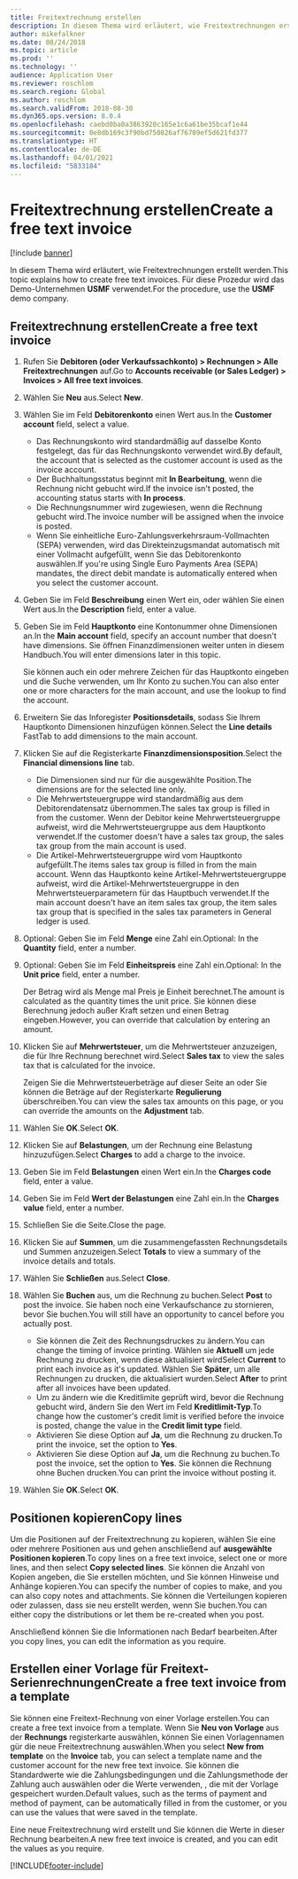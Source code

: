 ```yaml
---
title: Freitextrechnung erstellen
description: In diesem Thema wird erläutert, wie Freitextrechnungen erstellt werden.
author: mikefalkner
ms.date: 08/24/2018
ms.topic: article
ms.prod: ''
ms.technology: ''
audience: Application User
ms.reviewer: roschlom
ms.search.region: Global
ms.author: roschlom
ms.search.validFrom: 2018-08-30
ms.dyn365.ops.version: 8.0.4
ms.openlocfilehash: caebd0ba0a3863920c165e1c6a61be35bcaf1e44
ms.sourcegitcommit: 0e8db169c3f90bd750826af76709ef5d621fd377
ms.translationtype: HT
ms.contentlocale: de-DE
ms.lasthandoff: 04/01/2021
ms.locfileid: "5833184"
---
```

# <a name="create-a-free-text-invoice"></a><span data-ttu-id="cadd9-103">Freitextrechnung erstellen</span><span class="sxs-lookup"><span data-stu-id="cadd9-103">Create a free text invoice</span></span>

[!include [banner](../includes/banner.md)]

<span data-ttu-id="cadd9-104">In diesem Thema wird erläutert, wie Freitextrechnungen erstellt werden.</span><span class="sxs-lookup"><span data-stu-id="cadd9-104">This topic explains how to create free text invoices.</span></span> <span data-ttu-id="cadd9-105">Für diese Prozedur wird das Demo-Unternehmen **USMF** verwendet.</span><span class="sxs-lookup"><span data-stu-id="cadd9-105">For the procedure, use the **USMF** demo company.</span></span>

## <a name="create-a-free-text-invoice"></a><span data-ttu-id="cadd9-106">Freitextrechnung erstellen</span><span class="sxs-lookup"><span data-stu-id="cadd9-106">Create a free text invoice</span></span>

1. <span data-ttu-id="cadd9-107">Rufen Sie **Debitoren (oder Verkaufssachkonto) \> Rechnungen \> Alle Freitextrechnungen** auf.</span><span class="sxs-lookup"><span data-stu-id="cadd9-107">Go to **Accounts receivable (or Sales Ledger) \> Invoices \> All free text invoices**.</span></span>
2. <span data-ttu-id="cadd9-108">Wählen Sie **Neu** aus.</span><span class="sxs-lookup"><span data-stu-id="cadd9-108">Select **New**.</span></span>
3. <span data-ttu-id="cadd9-109">Wählen Sie im Feld **Debitorenkonto** einen Wert aus.</span><span class="sxs-lookup"><span data-stu-id="cadd9-109">In the **Customer account** field, select a value.</span></span>

    * <span data-ttu-id="cadd9-110">Das Rechnungskonto wird standardmäßig auf dasselbe Konto festgelegt, das für das Rechnungskonto verwendet wird.</span><span class="sxs-lookup"><span data-stu-id="cadd9-110">By default, the account that is selected as the customer account is used as the invoice account.</span></span>
    * <span data-ttu-id="cadd9-111">Der Buchhaltungsstatus beginnt mit **In Bearbeitung**, wenn die Rechnung nicht gebucht wird.</span><span class="sxs-lookup"><span data-stu-id="cadd9-111">If the invoice isn't posted, the accounting status starts with **In process**.</span></span>
    * <span data-ttu-id="cadd9-112">Die Rechnungsnummer wird zugewiesen, wenn die Rechnung gebucht wird.</span><span class="sxs-lookup"><span data-stu-id="cadd9-112">The invoice number will be assigned when the invoice is posted.</span></span>
    * <span data-ttu-id="cadd9-113">Wenn Sie einheitliche Euro-Zahlungsverkehrsraum-Vollmachten (SEPA) verwenden, wird das Direkteinzugsmandat automatisch mit einer Vollmacht aufgefüllt, wenn Sie das Debitorenkonto auswählen.</span><span class="sxs-lookup"><span data-stu-id="cadd9-113">If you're using Single Euro Payments Area (SEPA) mandates, the direct debit mandate is automatically entered when you select the customer account.</span></span>

4. <span data-ttu-id="cadd9-114">Geben Sie im Feld **Beschreibung** einen Wert ein, oder wählen Sie einen Wert aus.</span><span class="sxs-lookup"><span data-stu-id="cadd9-114">In the **Description** field, enter a value.</span></span>
5. <span data-ttu-id="cadd9-115">Geben Sie im Feld **Hauptkonto** eine Kontonummer ohne Dimensionen an.</span><span class="sxs-lookup"><span data-stu-id="cadd9-115">In the **Main account** field, specify an account number that doesn't have dimensions.</span></span> <span data-ttu-id="cadd9-116">Sie öffnen Finanzdimensionen weiter unten in diesem Handbuch.</span><span class="sxs-lookup"><span data-stu-id="cadd9-116">You will enter dimensions later in this topic.</span></span>

    <span data-ttu-id="cadd9-117">Sie können auch ein oder mehrere Zeichen für das Hauptkonto eingeben und die Suche verwenden, um Ihr Konto zu suchen.</span><span class="sxs-lookup"><span data-stu-id="cadd9-117">You can also enter one or more characters for the main account, and use the lookup to find the account.</span></span>

6. <span data-ttu-id="cadd9-118">Erweitern Sie das Inforegister **Positionsdetails**, sodass Sie Ihrem Hauptkonto Dimensionen hinzufügen können.</span><span class="sxs-lookup"><span data-stu-id="cadd9-118">Select the **Line details** FastTab to add dimensions to the main account.</span></span>
7. <span data-ttu-id="cadd9-119">Klicken Sie auf die Registerkarte **Finanzdimensionsposition**.</span><span class="sxs-lookup"><span data-stu-id="cadd9-119">Select the **Financial dimensions line** tab.</span></span>

    * <span data-ttu-id="cadd9-120">Die Dimensionen sind nur für die ausgewählte Position.</span><span class="sxs-lookup"><span data-stu-id="cadd9-120">The dimensions are for the selected line only.</span></span>
    * <span data-ttu-id="cadd9-121">Die Mehrwertsteuergruppe wird standardmäßig aus dem Debitorendatensatz übernommen.</span><span class="sxs-lookup"><span data-stu-id="cadd9-121">The sales tax group is filled in from the customer.</span></span> <span data-ttu-id="cadd9-122">Wenn der Debitor keine Mehrwertsteuergruppe aufweist, wird die Mehrwertsteuergruppe aus dem Hauptkonto verwendet.</span><span class="sxs-lookup"><span data-stu-id="cadd9-122">If the customer doesn't have a sales tax group, the sales tax group from the main account is used.</span></span>
    * <span data-ttu-id="cadd9-123">Die Artikel-Mehrwertsteuergruppe wird vom Hauptkonto aufgefüllt.</span><span class="sxs-lookup"><span data-stu-id="cadd9-123">The items sales tax group is filled in from the main account.</span></span> <span data-ttu-id="cadd9-124">Wenn das Hauptkonto keine Artikel-Mehrwertsteuergruppe aufweist, wird die Artikel-Mehrwertsteuergruppe in den Mehrwertsteuerparametern für das Hauptbuch verwendet.</span><span class="sxs-lookup"><span data-stu-id="cadd9-124">If the main account doesn't have an item sales tax group, the item sales tax group that is specified in the sales tax parameters in General ledger is used.</span></span>

8. <span data-ttu-id="cadd9-125">Optional: Geben Sie im Feld **Menge** eine Zahl ein.</span><span class="sxs-lookup"><span data-stu-id="cadd9-125">Optional: In the **Quantity** field, enter a number.</span></span>
9. <span data-ttu-id="cadd9-126">Optional: Geben Sie im Feld **Einheitspreis** eine Zahl ein.</span><span class="sxs-lookup"><span data-stu-id="cadd9-126">Optional: In the **Unit price** field, enter a number.</span></span>

    <span data-ttu-id="cadd9-127">Der Betrag wird als Menge mal Preis je Einheit berechnet.</span><span class="sxs-lookup"><span data-stu-id="cadd9-127">The amount is calculated as the quantity times the unit price.</span></span> <span data-ttu-id="cadd9-128">Sie können diese Berechnung jedoch außer Kraft setzen und einen Betrag eingeben.</span><span class="sxs-lookup"><span data-stu-id="cadd9-128">However, you can override that calculation by entering an amount.</span></span>

10. <span data-ttu-id="cadd9-129">Klicken Sie auf **Mehrwertsteuer**, um die Mehrwertsteuer anzuzeigen, die für Ihre Rechnung berechnet wird.</span><span class="sxs-lookup"><span data-stu-id="cadd9-129">Select **Sales tax** to view the sales tax that is calculated for the invoice.</span></span>

    <span data-ttu-id="cadd9-130">Zeigen Sie die Mehrwertsteuerbeträge auf dieser Seite an oder Sie können die Beträge auf der Registerkarte **Regulierung** überschreiben.</span><span class="sxs-lookup"><span data-stu-id="cadd9-130">You can view the sales tax amounts on this page, or you can override the amounts on the **Adjustment** tab.</span></span>

11. <span data-ttu-id="cadd9-131">Wählen Sie **OK**.</span><span class="sxs-lookup"><span data-stu-id="cadd9-131">Select **OK**.</span></span>
12. <span data-ttu-id="cadd9-132">Klicken Sie auf **Belastungen**, um der Rechnung eine Belastung hinzuzufügen.</span><span class="sxs-lookup"><span data-stu-id="cadd9-132">Select **Charges** to add a charge to the invoice.</span></span>
13. <span data-ttu-id="cadd9-133">Geben Sie im Feld **Belastungen** einen Wert ein.</span><span class="sxs-lookup"><span data-stu-id="cadd9-133">In the **Charges code** field, enter a value.</span></span>
14. <span data-ttu-id="cadd9-134">Geben Sie im Feld **Wert der Belastungen** eine Zahl ein.</span><span class="sxs-lookup"><span data-stu-id="cadd9-134">In the **Charges value** field, enter a number.</span></span>
15. <span data-ttu-id="cadd9-135">Schließen Sie die Seite.</span><span class="sxs-lookup"><span data-stu-id="cadd9-135">Close the page.</span></span>
16. <span data-ttu-id="cadd9-136">Klicken Sie auf **Summen**, um die zusammengefassten Rechnungsdetails und Summen anzuzeigen.</span><span class="sxs-lookup"><span data-stu-id="cadd9-136">Select **Totals** to view a summary of the invoice details and totals.</span></span>
17. <span data-ttu-id="cadd9-137">Wählen Sie **Schließen** aus.</span><span class="sxs-lookup"><span data-stu-id="cadd9-137">Select **Close**.</span></span>
18. <span data-ttu-id="cadd9-138">Wählen Sie **Buchen** aus, um die Rechnung zu buchen.</span><span class="sxs-lookup"><span data-stu-id="cadd9-138">Select **Post** to post the invoice.</span></span> <span data-ttu-id="cadd9-139">Sie haben noch eine Verkaufschance zu stornieren, bevor Sie buchen.</span><span class="sxs-lookup"><span data-stu-id="cadd9-139">You will still have an opportunity to cancel before you actually post.</span></span>

    * <span data-ttu-id="cadd9-140">Sie können die Zeit des Rechnungsdruckes zu ändern.</span><span class="sxs-lookup"><span data-stu-id="cadd9-140">You can change the timing of invoice printing.</span></span> <span data-ttu-id="cadd9-141">Wählen sie **Aktuell** um jede Rechnung zu drucken, wenn diese aktualisiert wird</span><span class="sxs-lookup"><span data-stu-id="cadd9-141">Select **Current** to print each invoice as it's updated.</span></span> <span data-ttu-id="cadd9-142">Wählen Sie **Später**, um alle Rechnungen zu drucken, die aktualisiert wurden.</span><span class="sxs-lookup"><span data-stu-id="cadd9-142">Select **After** to print after all invoices have been updated.</span></span>
    * <span data-ttu-id="cadd9-143">Um zu ändern wie die Kreditlimite geprüft wird, bevor die Rechnung gebucht wird, ändern Sie den Wert im Feld **Kreditlimit-Typ**.</span><span class="sxs-lookup"><span data-stu-id="cadd9-143">To change how the customer's credit limit is verified before the invoice is posted, change the value in the **Credit limit type** field.</span></span>
    * <span data-ttu-id="cadd9-144">Aktivieren Sie diese Option auf **Ja**, um die Rechnung zu drucken.</span><span class="sxs-lookup"><span data-stu-id="cadd9-144">To print the invoice, set the option to **Yes**.</span></span>
    * <span data-ttu-id="cadd9-145">Aktivieren Sie diese Option auf **Ja**, um die Rechnung zu buchen.</span><span class="sxs-lookup"><span data-stu-id="cadd9-145">To post the invoice, set the option to **Yes**.</span></span> <span data-ttu-id="cadd9-146">Sie können die Rechnung ohne Buchen drucken.</span><span class="sxs-lookup"><span data-stu-id="cadd9-146">You can print the invoice without posting it.</span></span>

19. <span data-ttu-id="cadd9-147">Wählen Sie **OK**.</span><span class="sxs-lookup"><span data-stu-id="cadd9-147">Select **OK**.</span></span>

## <a name="copy-lines"></a><span data-ttu-id="cadd9-148">Positionen kopieren</span><span class="sxs-lookup"><span data-stu-id="cadd9-148">Copy lines</span></span>
<span data-ttu-id="cadd9-149">Um die Positionen auf der Freitextrechnung zu kopieren, wählen Sie eine oder mehrere Positionen aus und gehen anschließend auf **ausgewählte Positionen kopieren**.</span><span class="sxs-lookup"><span data-stu-id="cadd9-149">To copy lines on a free text invoice, select one or more lines, and then select **Copy selected lines**.</span></span> <span data-ttu-id="cadd9-150">Sie können die Anzahl von Kopien angeben, die Sie erstellen möchten, und Sie können Hinweise und Anhänge kopieren.</span><span class="sxs-lookup"><span data-stu-id="cadd9-150">You can specify the number of copies to make, and you can also copy notes and attachments.</span></span> <span data-ttu-id="cadd9-151">Sie können die Verteilungen kopieren oder zulassen, dass sie neu erstellt werden, wenn Sie buchen.</span><span class="sxs-lookup"><span data-stu-id="cadd9-151">You can either copy the distributions or let them be re-created when you post.</span></span>

<span data-ttu-id="cadd9-152">Anschließend können Sie die Informationen nach Bedarf bearbeiten.</span><span class="sxs-lookup"><span data-stu-id="cadd9-152">After you copy lines, you can edit the information as you require.</span></span>

## <a name="create-a-free-text-invoice-from-a-template"></a><span data-ttu-id="cadd9-153">Erstellen einer Vorlage für Freitext-Serienrechnungen</span><span class="sxs-lookup"><span data-stu-id="cadd9-153">Create a free text invoice from a template</span></span>
<span data-ttu-id="cadd9-154">Sie können eine Freitext-Rechnung von einer Vorlage erstellen.</span><span class="sxs-lookup"><span data-stu-id="cadd9-154">You can create a free text invoice from a template.</span></span> <span data-ttu-id="cadd9-155">Wenn Sie **Neu von Vorlage** aus der **Rechnungs** registerkarte auswählen, können Sie einen Vorlagennamen gür die neue Freitextrechnung auswählen.</span><span class="sxs-lookup"><span data-stu-id="cadd9-155">When you select **New from template** on the **Invoice** tab, you can select a template name and the customer account for the new free text invoice.</span></span> <span data-ttu-id="cadd9-156">Sie können die Standardwerte wie die Zahlungsbedingungen und die Zahlungsmethode der Zahlung auch auswählen oder die Werte verwenden, , die mit der Vorlage gespeichert wurden.</span><span class="sxs-lookup"><span data-stu-id="cadd9-156">Default values, such as the terms of payment and method of payment, can be automatically filled in from the customer, or you can use the values that were saved in the template.</span></span>

<span data-ttu-id="cadd9-157">Eine neue Freitextrechnung wird erstellt und Sie können die Werte in dieser Rechnung bearbeiten.</span><span class="sxs-lookup"><span data-stu-id="cadd9-157">A new free text invoice is created, and you can edit the values as you require.</span></span>


[!INCLUDE[footer-include](../../includes/footer-banner.md)]